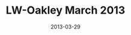 ---
layout: music 
title: "LW-Oakley March 2013"
series: "Last Wednesday"
date: 2013-03-29 
description: "LW-Oakley March 2013"
audio: "http://www.crossroads.net/players/media/hq/032713_lw_oakley.mp3"
audio-duration: "25:31"
src: "http://www.crossroads.net/players/media/mediumHz/"
---
